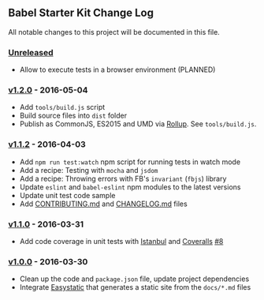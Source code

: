 ## Babel Starter Kit Change Log

All notable changes to this project will be documented in this file.

### [Unreleased][unreleased]

- Allow to execute tests in a browser environment (PLANNED)

### [v1.2.0] - 2016-05-04

- Add `tools/build.js` script
- Build source files into `dist` folder
- Publish as CommonJS, ES2015 and UMD via [Rollup](http://rollupjs.org/). See `tools/build.js`.

### [v1.1.2] - 2016-04-03

- Add `npm run test:watch` npm script for running tests in watch mode
- Add a recipe: Testing with `mocha` and `jsdom` 
- Add a recipe: Throwing errors with FB's `invariant` (`fbjs`) library
- Update `eslint` and `babel-eslint` npm modules to the latest versions
- Update unit test code sample
- Add [CONTRIBUTING.md](CONTRIBUTING.md) and [CHANGELOG.md](CHANGELOG.md) files

### [v1.1.0] - 2016-03-31

- Add code coverage in unit tests with [Istanbul](https://github.com/gotwarlost/istanbul) and [Coveralls](https://coveralls.io/) [#8](https://github.com/kriasoft/babel-starter-kit/pull/8)

### [v1.0.0] - 2016-03-30

- Clean up the code and `package.json` file, update project dependencies
- Integrate [Easystatic](https://easystatic.com) that generates a static site from the `docs/*.md` files

[unreleased]: https://github.com/kriasoft/babel-starter-kit/compare/v1.2.0...HEAD
[v1.2.0]: https://github.com/kriasoft/babel-starter-kit/compare/v1.1.2...v1.2.0
[v1.1.2]: https://github.com/kriasoft/babel-starter-kit/compare/v1.1.0...v1.1.2
[v1.1.0]: https://github.com/kriasoft/babel-starter-kit/compare/v1.0.0...v1.1.0
[v1.0.0]: https://github.com/kriasoft/babel-starter-kit/compare/v0.1.1...v1.0.0
